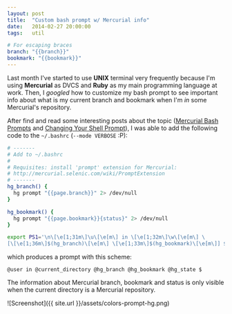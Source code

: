 ```yaml
---
layout: post
title:  "Custom bash prompt w/ Mercurial info"
date:   2014-02-27 20:00:00
tags:   util

# For escaping braces
branch: "{{branch}}"
bookmark: "{{bookmark}}"
---
```


Last month I've started to use **UNIX** terminal very frequently because I'm using **Mercurial** as DVCS and **Ruby** as my main programming language at work. Then, I *googled* how to customize my bash prompt to see important info about what is my current branch and bookmark when I'm *in* some Mercurial's repository.

After find and read some interesting posts about the topic ([Mercurial Bash Prompts](http://stevelosh.com/blog/2009/03/mercurial-bash-prompts/) and [Changing Your Shell Prompt](http://itsmetommy.com/2011/02/09/changing-your-shell-prompt/)), I was able to add the following code to the `~/.bashrc` (`--mode VERBOSE` :P):

````bash
# -------
# Add to ~/.bashrc
#
# Requisites: install 'prompt' extension for Mercurial:
# http://mercurial.selenic.com/wiki/PromptExtension
# -------
hg_branch() {
  hg prompt "{{page.branch}}" 2> /dev/null
}

hg_bookmark() {
  hg prompt "{{page.bookmark}}{status}" 2> /dev/null
}

export PS1='\n\[\e[1;31m\]\u\[\e[m\] in \[\e[1;32m\]\w\[\e[m\] \
[\[\e[1;36m\]$(hg_branch)\[\e[m\] \[\e[1;33m\]$(hg_bookmark)\[\e[m\]] $ '
````

which produces a prompt with this scheme:

````
@user in @current_directory @hg_branch @hg_bookmark @hg_state $
````
The information about Mercurial branch, bookmark and status is only visible when the current directory is a Mercurial repository.

![Screenshot]({{ site.url }}/assets/colors-prompt-hg.png)
